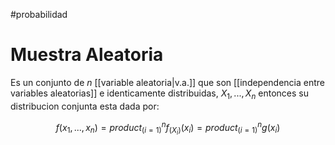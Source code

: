 #probabilidad
# Muestra Aleatoria

Es un conjunto de $n$ [[variable aleatoria|v.a.]] que son [[independencia entre variables aleatorias]] e identicamente distribuidas, $X_1, ..., X_n$ entonces su distribucion conjunta esta dada por:

$$f(x_1, ..., x_n) = product_(i=1)^n  f_(X_i)(x_i) = product_(i=1)^n g(x_i)$$  

